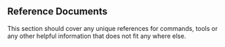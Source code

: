 ## Reference Documents  
<!--
This is the beginning of your document
* After every line put 2 spaces to tell markdown to put a carriage return
* To create a nested list using the web editor on GitHub or a text editor that uses a monospaced font, like Atom, you can align your list visually. Type tabs in front of your nested list item, until the list marker character (*) lies directly below the first character of the text in the item above it.
-->  
This section should cover any unique references for commands, tools or any other helpful information that does not fit any where else.  

